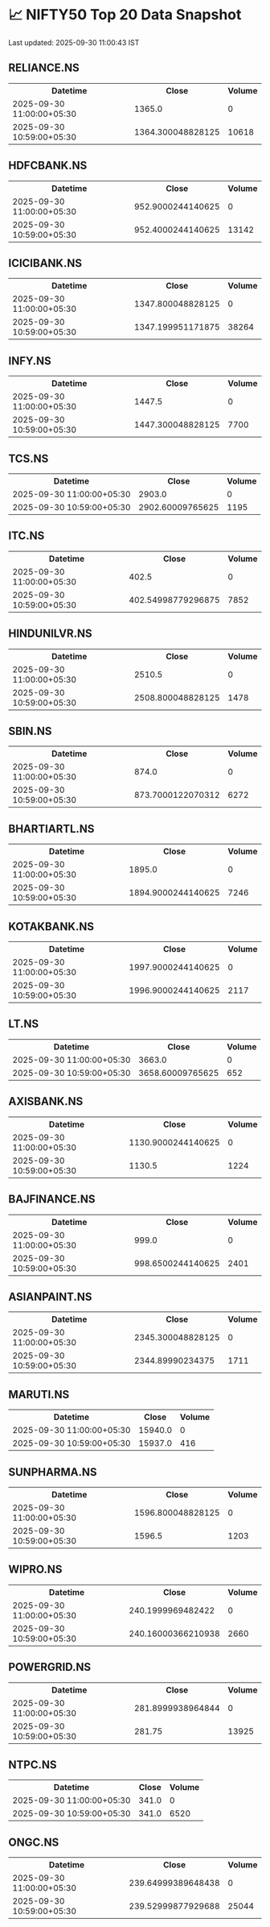 # 📈 NIFTY50 Top 20 Data Snapshot

Last updated: 2025-09-30 11:00:43 IST

## RELIANCE.NS

<table>
  <tr><th>Datetime</th><th>Close</th><th>Volume</th></tr>
  <tr><td>2025-09-30 11:00:00+05:30</td><td>1365.0</td><td>0</td></tr>
  <tr><td>2025-09-30 10:59:00+05:30</td><td>1364.300048828125</td><td>10618</td></tr>
</table>

## HDFCBANK.NS

<table>
  <tr><th>Datetime</th><th>Close</th><th>Volume</th></tr>
  <tr><td>2025-09-30 11:00:00+05:30</td><td>952.9000244140625</td><td>0</td></tr>
  <tr><td>2025-09-30 10:59:00+05:30</td><td>952.4000244140625</td><td>13142</td></tr>
</table>

## ICICIBANK.NS

<table>
  <tr><th>Datetime</th><th>Close</th><th>Volume</th></tr>
  <tr><td>2025-09-30 11:00:00+05:30</td><td>1347.800048828125</td><td>0</td></tr>
  <tr><td>2025-09-30 10:59:00+05:30</td><td>1347.199951171875</td><td>38264</td></tr>
</table>

## INFY.NS

<table>
  <tr><th>Datetime</th><th>Close</th><th>Volume</th></tr>
  <tr><td>2025-09-30 11:00:00+05:30</td><td>1447.5</td><td>0</td></tr>
  <tr><td>2025-09-30 10:59:00+05:30</td><td>1447.300048828125</td><td>7700</td></tr>
</table>

## TCS.NS

<table>
  <tr><th>Datetime</th><th>Close</th><th>Volume</th></tr>
  <tr><td>2025-09-30 11:00:00+05:30</td><td>2903.0</td><td>0</td></tr>
  <tr><td>2025-09-30 10:59:00+05:30</td><td>2902.60009765625</td><td>1195</td></tr>
</table>

## ITC.NS

<table>
  <tr><th>Datetime</th><th>Close</th><th>Volume</th></tr>
  <tr><td>2025-09-30 11:00:00+05:30</td><td>402.5</td><td>0</td></tr>
  <tr><td>2025-09-30 10:59:00+05:30</td><td>402.54998779296875</td><td>7852</td></tr>
</table>

## HINDUNILVR.NS

<table>
  <tr><th>Datetime</th><th>Close</th><th>Volume</th></tr>
  <tr><td>2025-09-30 11:00:00+05:30</td><td>2510.5</td><td>0</td></tr>
  <tr><td>2025-09-30 10:59:00+05:30</td><td>2508.800048828125</td><td>1478</td></tr>
</table>

## SBIN.NS

<table>
  <tr><th>Datetime</th><th>Close</th><th>Volume</th></tr>
  <tr><td>2025-09-30 11:00:00+05:30</td><td>874.0</td><td>0</td></tr>
  <tr><td>2025-09-30 10:59:00+05:30</td><td>873.7000122070312</td><td>6272</td></tr>
</table>

## BHARTIARTL.NS

<table>
  <tr><th>Datetime</th><th>Close</th><th>Volume</th></tr>
  <tr><td>2025-09-30 11:00:00+05:30</td><td>1895.0</td><td>0</td></tr>
  <tr><td>2025-09-30 10:59:00+05:30</td><td>1894.9000244140625</td><td>7246</td></tr>
</table>

## KOTAKBANK.NS

<table>
  <tr><th>Datetime</th><th>Close</th><th>Volume</th></tr>
  <tr><td>2025-09-30 11:00:00+05:30</td><td>1997.9000244140625</td><td>0</td></tr>
  <tr><td>2025-09-30 10:59:00+05:30</td><td>1996.9000244140625</td><td>2117</td></tr>
</table>

## LT.NS

<table>
  <tr><th>Datetime</th><th>Close</th><th>Volume</th></tr>
  <tr><td>2025-09-30 11:00:00+05:30</td><td>3663.0</td><td>0</td></tr>
  <tr><td>2025-09-30 10:59:00+05:30</td><td>3658.60009765625</td><td>652</td></tr>
</table>

## AXISBANK.NS

<table>
  <tr><th>Datetime</th><th>Close</th><th>Volume</th></tr>
  <tr><td>2025-09-30 11:00:00+05:30</td><td>1130.9000244140625</td><td>0</td></tr>
  <tr><td>2025-09-30 10:59:00+05:30</td><td>1130.5</td><td>1224</td></tr>
</table>

## BAJFINANCE.NS

<table>
  <tr><th>Datetime</th><th>Close</th><th>Volume</th></tr>
  <tr><td>2025-09-30 11:00:00+05:30</td><td>999.0</td><td>0</td></tr>
  <tr><td>2025-09-30 10:59:00+05:30</td><td>998.6500244140625</td><td>2401</td></tr>
</table>

## ASIANPAINT.NS

<table>
  <tr><th>Datetime</th><th>Close</th><th>Volume</th></tr>
  <tr><td>2025-09-30 11:00:00+05:30</td><td>2345.300048828125</td><td>0</td></tr>
  <tr><td>2025-09-30 10:59:00+05:30</td><td>2344.89990234375</td><td>1711</td></tr>
</table>

## MARUTI.NS

<table>
  <tr><th>Datetime</th><th>Close</th><th>Volume</th></tr>
  <tr><td>2025-09-30 11:00:00+05:30</td><td>15940.0</td><td>0</td></tr>
  <tr><td>2025-09-30 10:59:00+05:30</td><td>15937.0</td><td>416</td></tr>
</table>

## SUNPHARMA.NS

<table>
  <tr><th>Datetime</th><th>Close</th><th>Volume</th></tr>
  <tr><td>2025-09-30 11:00:00+05:30</td><td>1596.800048828125</td><td>0</td></tr>
  <tr><td>2025-09-30 10:59:00+05:30</td><td>1596.5</td><td>1203</td></tr>
</table>

## WIPRO.NS

<table>
  <tr><th>Datetime</th><th>Close</th><th>Volume</th></tr>
  <tr><td>2025-09-30 11:00:00+05:30</td><td>240.1999969482422</td><td>0</td></tr>
  <tr><td>2025-09-30 10:59:00+05:30</td><td>240.16000366210938</td><td>2660</td></tr>
</table>

## POWERGRID.NS

<table>
  <tr><th>Datetime</th><th>Close</th><th>Volume</th></tr>
  <tr><td>2025-09-30 11:00:00+05:30</td><td>281.8999938964844</td><td>0</td></tr>
  <tr><td>2025-09-30 10:59:00+05:30</td><td>281.75</td><td>13925</td></tr>
</table>

## NTPC.NS

<table>
  <tr><th>Datetime</th><th>Close</th><th>Volume</th></tr>
  <tr><td>2025-09-30 11:00:00+05:30</td><td>341.0</td><td>0</td></tr>
  <tr><td>2025-09-30 10:59:00+05:30</td><td>341.0</td><td>6520</td></tr>
</table>

## ONGC.NS

<table>
  <tr><th>Datetime</th><th>Close</th><th>Volume</th></tr>
  <tr><td>2025-09-30 11:00:00+05:30</td><td>239.64999389648438</td><td>0</td></tr>
  <tr><td>2025-09-30 10:59:00+05:30</td><td>239.52999877929688</td><td>25044</td></tr>
</table>

